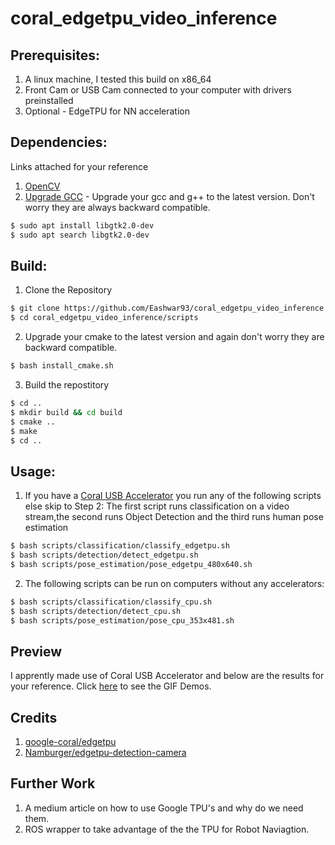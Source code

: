 # coral_edgetpu_video_inference

## Prerequisites:
1. A linux machine, I tested this build on x86_64
2. Front Cam or USB Cam connected to your computer with drivers preinstalled
3. Optional - EdgeTPU for NN acceleration
## Dependencies: 
Links attached for your reference
1. [OpenCV](https://linuxize.com/post/how-to-install-opencv-on-ubuntu-18-04/)
2. [Upgrade GCC](https://www.youtube.com/watch?v=vVzshfYSgRk) - Upgrade your gcc and g++ to the latest version. Don't worry they are always backward compatible.
```bash
$ sudo apt install libgtk2.0-dev
$ sudo apt search libgtk2.0-dev
```
## Build:
1. Clone the Repository
```bash
$ git clone https://github.com/Eashwar93/coral_edgetpu_video_inference.git
$ cd coral_edgetpu_video_inference/scripts
```
2. Upgrade your cmake to the latest version and again don't worry they are backward compatible.
```bash
$ bash install_cmake.sh
```
3. Build the repostitory
```bash
$ cd ..
$ mkdir build && cd build
$ cmake ..
$ make
$ cd ..
```
## Usage:
1. If you have a [Coral USB Accelerator](https://coral.ai/products/accelerator/) you run any of the following scripts else skip to Step 2:
The first script runs classification on a video stream,the second runs Object Detection and the third runs human pose estimation 
```bash
$ bash scripts/classification/classify_edgetpu.sh
$ bash scripts/detection/detect_edgetpu.sh
$ bash scripts/pose_estimation/pose_edgetpu_480x640.sh
```
2. The following scripts can be run on computers without any accelerators:
```bash
$ bash scripts/classification/classify_cpu.sh
$ bash scripts/detection/detect_cpu.sh
$ bash scripts/pose_estimation/pose_cpu_353x481.sh
```
## Preview 
I apprently made use of Coral USB Accelerator and below are the results for your reference.
Click [here](https://github.com/Eashwar93/coral_edgetpu_video_inference/tree/master/gifs) to see the GIF Demos.

## Credits
1. [google-coral/edgetpu](https://github.com/google-coral/edgetpu)
2. [Namburger/edgetpu-detection-camera](https://github.com/Namburger/edgetpu-detection-camera/tree/master) 

## Further Work
1. A medium article on how to use Google TPU's and why do we need them.
2. ROS wrapper to take advantage of the the TPU for Robot Naviagtion.

